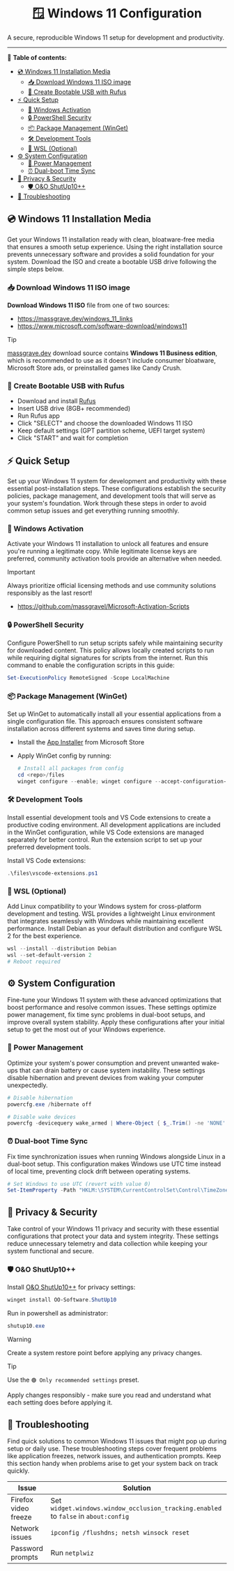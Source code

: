 <h1 align="center">🪟 Windows 11 Configuration</h1>

A secure, reproducible Windows 11 setup for development and productivity.

---

📖 **Table of contents:**

- [💿 Windows 11 Installation Media](#-windows-11-installation-media)
  - [📥 Download Windows 11 ISO image](#-download-windows-11-iso-image)
  - [💾 Create Bootable USB with Rufus](#-create-bootable-usb-with-rufus)
- [⚡ Quick Setup](#-quick-setup)
  - [🔑 Windows Activation](#-windows-activation)
  - [🔒 PowerShell Security](#-powershell-security)
  - [📦 Package Management (WinGet)](#-package-management-winget)
  - [🛠️ Development Tools](#️-development-tools)
  - [🐧 WSL (Optional)](#-wsl-optional)
- [⚙️ System Configuration](#️-system-configuration)
  - [🔋 Power Management](#-power-management)
  - [⏰ Dual-boot Time Sync](#-dual-boot-time-sync)
- [🔐 Privacy \& Security](#-privacy--security)
  - [🛡️ O\&O ShutUp10++](#️-oo-shutup10)
- [🔧 Troubleshooting](#-troubleshooting)


## 💿 Windows 11 Installation Media

Get your Windows 11 installation ready with clean, bloatware-free media that ensures a smooth setup experience. Using the right installation source prevents unnecessary software and provides a solid foundation for your system. Download the ISO and create a bootable USB drive following the simple steps below.

### 📥 Download Windows 11 ISO image

**Download Windows 11 ISO** file from one of two sources:
- https://massgrave.dev/windows_11_links
- https://www.microsoft.com/software-download/windows11

> [!TIP]
> [massgrave.dev](https://massgrave.dev/windows_11_links) download source contains **Windows 11 Business edition**, which is recommended to use as it doesn't include consumer bloatware, Microsoft Store ads, or preinstalled games like Candy Crush.

### 💾 Create Bootable USB with Rufus

- Download and install [Rufus](https://rufus.ie/)
- Insert USB drive (8GB+ recommended)
- Run Rufus app
- Click "SELECT" and choose the downloaded Windows 11 ISO
- Keep default settings (GPT partition scheme, UEFI target system)
- Click "START" and wait for completion

## ⚡ Quick Setup

Set up your Windows 11 system for development and productivity with these essential post-installation steps. These configurations establish the security policies, package management, and development tools that will serve as your system's foundation. Work through these steps in order to avoid common setup issues and get everything running smoothly.

### 🔑 Windows Activation

Activate your Windows 11 installation to unlock all features and ensure you're running a legitimate copy. While legitimate license keys are preferred, community activation tools provide an alternative when needed. 

> [!IMPORTANT]
> Always prioritize official licensing methods and use community solutions responsibly as the last resort!

- https://github.com/massgravel/Microsoft-Activation-Scripts

### 🔒 PowerShell Security

Configure PowerShell to run setup scripts safely while maintaining security for downloaded content. This policy allows locally created scripts to run while requiring digital signatures for scripts from the internet. Run this command to enable the configuration scripts in this guide:

```powershell
Set-ExecutionPolicy RemoteSigned -Scope LocalMachine
```


### 📦 Package Management (WinGet)

Set up WinGet to automatically install all your essential applications from a single configuration file. This approach ensures consistent software installation across different systems and saves time during setup.

- Install the [App Installer](https://www.microsoft.com/en-us/p/app-installer/9nblggh4nns1) from Microsoft Store
- Apply WinGet config by running:

  ```powershell
  # Install all packages from config
  cd <repo>/files
  winget configure --enable; winget configure --accept-configuration-agreements -f .\config.dsc.yaml
  ```

### 🛠️ Development Tools

Install essential development tools and VS Code extensions to create a productive coding environment. All development applications are included in the WinGet configuration, while VS Code extensions are managed separately for better control. Run the extension script to set up your preferred development tools.

Install VS Code extensions:
```powershell
.\files\vscode-extensions.ps1
```

### 🐧 WSL (Optional)

Add Linux compatibility to your Windows system for cross-platform development and testing. WSL provides a lightweight Linux environment that integrates seamlessly with Windows while maintaining excellent performance. Install Debian as your default distribution and configure WSL 2 for the best experience.

```powershell
wsl --install --distribution Debian
wsl --set-default-version 2
# Reboot required
```

## ⚙️ System Configuration

Fine-tune your Windows 11 system with these advanced optimizations that boost performance and resolve common issues. These settings optimize power management, fix time sync problems in dual-boot setups, and improve overall system stability. Apply these configurations after your initial setup to get the most out of your Windows experience.

### 🔋 Power Management

Optimize your system's power consumption and prevent unwanted wake-ups that can drain battery or cause system instability. These settings disable hibernation and prevent devices from waking your computer unexpectedly.

```powershell
# Disable hibernation
powercfg.exe /hibernate off

# Disable wake devices
powercfg -devicequery wake_armed | Where-Object { $_.Trim() -ne 'NONE' } | ForEach-Object { powercfg /devicedisablewake "$($_.Trim())" }
```

### ⏰ Dual-boot Time Sync

Fix time synchronization issues when running Windows alongside Linux in a dual-boot setup. This configuration makes Windows use UTC time instead of local time, preventing clock drift between operating systems.

```powershell
# Set Windows to use UTC (revert with value 0)
Set-ItemProperty -Path "HKLM:\SYSTEM\CurrentControlSet\Control\TimeZoneInformation" -Name "RealTimeIsUniversal" -Type DWord -Value 1
```

## 🔐 Privacy & Security

Take control of your Windows 11 privacy and security with these essential configurations that protect your data and system integrity. These settings reduce unnecessary telemetry and data collection while keeping your system functional and secure.

### 🛡️ O&O ShutUp10++

Install [O&O ShutUp10++](https://www.oo-software.com/en/shutup10) for privacy settings:
```powershell
winget install OO-Software.ShutUp10
```

Run in powershell as administrator:

```powershell
shutup10.exe
```

> [!WARNING]
> Create a system restore point before applying any privacy changes.

> [!TIP]
> Use the `🟢 Only recommended settings` preset. 
> 
> Apply changes responsibly - make sure you read and understand what each setting does before applying it.


## 🔧 Troubleshooting

Find quick solutions to common Windows 11 issues that might pop up during setup or daily use. These troubleshooting steps cover frequent problems like application freezes, network issues, and authentication prompts. Keep this section handy when problems arise to get your system back on track quickly.

| Issue | Solution |
|-------|----------|
| Firefox video freeze | Set `widget.windows.window_occlusion_tracking.enabled` to `false` in `about:config` |
| Network issues | `ipconfig /flushdns; netsh winsock reset` |
| Password prompts | Run `netplwiz` |
